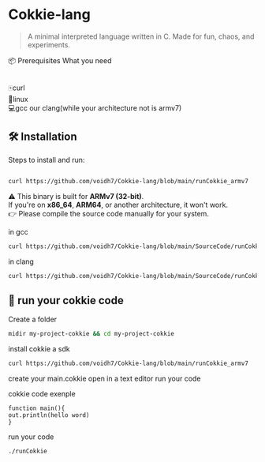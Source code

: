 # Cokkie-lang

> A minimal interpreted language written in C. Made for fun, chaos, and experiments.

📦 Prerequisites
What you need 

<br>
🀄curl
<br>
🐧linux
<br>
💻gcc our clang(while your architecture not is armv7)
<br>

## 🛠 Installation

Steps to install and run:

``` bash

curl https://github.com/voidh7/Cokkie-lang/blob/main/runCokkie_armv7
````
⚠️ This binary is built for **ARMv7 (32-bit)**.  
If you're on **x86_64**, **ARM64**, or another architecture, it won't work.  
👉 Please compile the source code manually for your system.

in gcc
``` bash
curl https://github.com/voidh7/Cokkie-lang/blob/main/SourceCode/runCokkie.c && gcc runCokkie.c -o runCokkie

```

in clang 
```bash
curl https://github.com/voidh7/Cokkie-lang/blob/main/SourceCode/runCokkie.c && clang runCokkie.c -o runCokkie
```

## 🧠 run your cokkie code 

Create a folder
``` bash
midir my-project-cokkie && cd my-project-cokkie
```

install cokkie a sdk 
``` bash
curl https://github.com/voidh7/Cokkie-lang/blob/main/runCokkie_armv7
```

create your main.cokkie
open in a text editor
run your code

cokkie code exenple
``` cokkie
function main(){
out.println(hello word)
}
```

run your code
``` bash
./runCokkie
```


